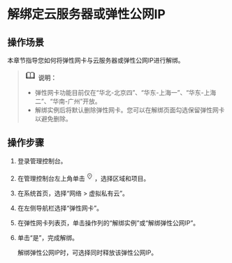 # 解绑定云服务器或弹性公网IP<a name="vpc_nic_0005"></a>

## 操作场景<a name="section191112153715"></a>

本章节指导您如何将弹性网卡与云服务器或弹性公网IP进行解绑。

>![](public_sys-resources/icon-note.gif) **说明：** 
>-   弹性网卡功能目前仅在“华北-北京四”、“华东-上海一”、“华东-上海二”、“华南-广州”开放。
>-   解绑实例后将默认删除弹性网卡。您可以在解绑页面勾选保留弹性网卡以避免删除。

## 操作步骤<a name="section16419124611591"></a>

1.  登录管理控制台。
2.  在管理控制台左上角单击![](figures/icon-region.png)，选择区域和项目。
3.  在系统首页，选择“网络 \> 虚拟私有云”。
4.  在左侧导航栏选择“弹性网卡”。
5.  在弹性网卡列表页，单击操作列的“解绑实例”或“解绑弹性公网IP”。
6.  单击“是”，完成解绑。

    解绑弹性公网IP时，可选择同时释放该弹性公网IP。


